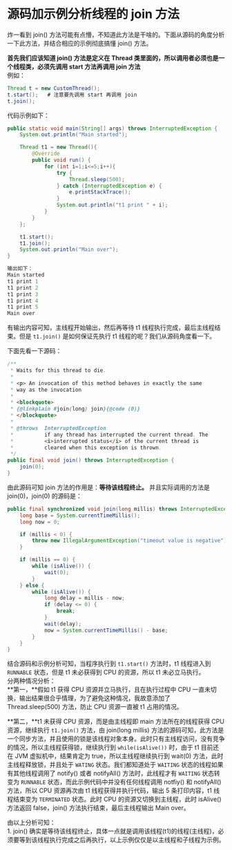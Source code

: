 # 源码加示例分析线程的 join 方法

炸一看到 join() 方法可能有点懵，不知道此方法是干啥的。下面从源码的角度分析一下此方法，并结合相应的示例彻底搞懂 join() 方法。

**首先我们应该知道 join() 方法是定义在 Thread 类里面的，所以调用者必须也是一个线程类，必须先调用 start 方法再调用 join 方法**  
例如：

```java
Thread t = new CustomThread();
t.start();   # 注意要先调用 start 再调用 join
t.join();
```

代码示例如下：

```java
public static void main(String[] args) throws InterruptedException {
    System.out.println("Main started");

    Thread t1 = new Thread(){
        @Override
        public void run() {
            for (int i=1;i<=5;i++){
            	try {
                	Thread.sleep(500);
                } catch (InterruptedException e) {
                  	e.printStackTrace();
                }
                System.out.println("t1 print " + i);
            }
        }
    };

    t1.start();
    t1.join();
    System.out.println("Main over");
}

输出如下：
Main started
t1 print 1
t1 print 2
t1 print 3
t1 print 4
t1 print 5
Main over
```

有输出内容可知，主线程开始输出，然后再等待 t1 线程执行完成，最后主线程结束。但是 `t1.join()` 是如何保证先执行 t1 线程的呢？我们从源码角度看一下。

下面先看一下源码：

```java
/**
 * Waits for this thread to die.
 *
 * <p> An invocation of this method behaves in exactly the same
 * way as the invocation
 *
 * <blockquote>
 * {@linkplain #join(long) join}{@code (0)}
 * </blockquote>
 *
 * @throws  InterruptedException
 *          if any thread has interrupted the current thread. The
 *          <i>interrupted status</i> of the current thread is
 *          cleared when this exception is thrown.
 */
public final void join() throws InterruptedException {
    join(0);
}
```

由此源码可知 join 方法的作用是：**等待该线程终止。** 并且实际调用的方法是 join(0)，join(0) 的源码是：

```java
public final synchronized void join(long millis) throws InterruptedException {
    long base = System.currentTimeMillis();
    long now = 0;

    if (millis < 0) {
        throw new IllegalArgumentException("timeout value is negative");
    }

    if (millis == 0) {
        while (isAlive()) {
            wait(0);
        }
    } else {
        while (isAlive()) {
            long delay = millis - now;
            if (delay <= 0) {
                break;
            }
            wait(delay);
            now = System.currentTimeMillis() - base;
        }
    }
}
```

结合源码和示例分析可知，当程序执行到 `t1.start()` 方法时，t1 线程进入到 `RUNNABLE` 状态，但是 t1 未必获得到 CPU 的资源，所以 t1 未必立马执行。  
分两种情况分析：  
**第一，**假如 t1 获得 CPU 资源并立马执行，且在执行过程中 CPU 一直未切换，输出结果很合乎情理，为了避免这种情况，我故意添加了 Thread.sleep(500) 方法，防止 CPU 资源一直被 t1 占用的情况。

**第二，**t1 未获得 CPU 资源，而是由主线程即 main 方法所在的线程获得 CPU 资源，继续执行 `t1.join()` 方法，由 join(long millis) 方法的源码可知，此方法是一个同步方法，并且使用的锁是该线程对象本身。此时只有主线程访问，没有竞争的情况，所以主线程获得锁，继续执行到 `while(isAlive())` 时，由于 t1 目前还在 JVM 虚拟机中，结果肯定为 true，所以主线程继续执行到 wait(0) 方法，此时主线程释放锁，并且处于 `WATING` 状态。我们都知道处于 `WAITING` 状态的线程如果有其他线程调用了 notify() 或者 notifyAll() 方法时，此线程才有 `WAITING` 状态转变为 `RUNNABLE` 状态，而此示例代码中并没有任何线程调用 notfiy() 和 notifyAll() 方法，所以 CPU 资源再次由 t1 线程获得并执行代码，输出 5 条打印内容，t1 线程结束变为 `TERMINATED` 状态。此时 CPU 的资源又切换到主线程，此时 isAlive() 方法返回 false，join() 方法执行结束，最后主线程输出 Main over。

由以上分析可知：  
	1. join() 确实是等待该线程终止，具体一点就是调用该线程(t1)的线程(主线程)，必须要等到该线程执行完成之后再执行，以上示例仅仅是以主线程和子线程为示例。


























